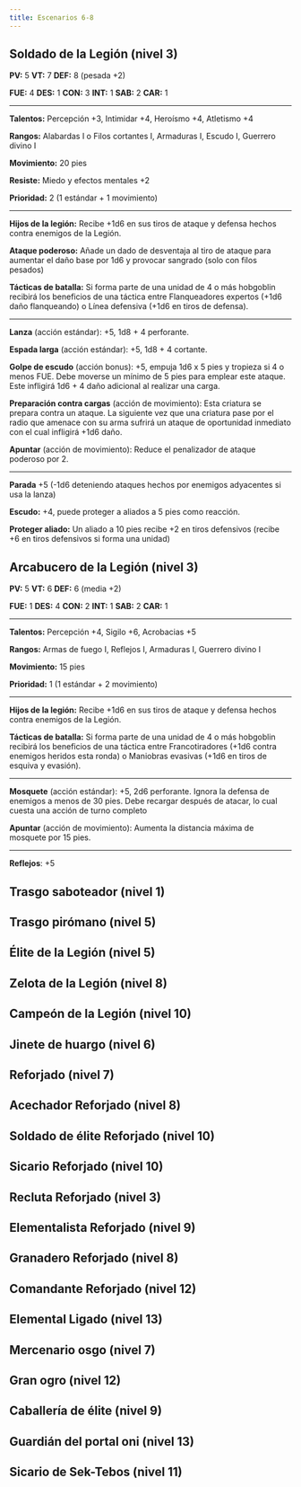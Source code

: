```yaml
---
title: Escenarios 6-8
---
```


## Soldado de la Legión (nivel 3)

**PV:** 5			**VT:** 7	 		**DEF:** 8 (pesada +2)

**FUE:** 4 	**DES:** 1	**CON:** 3	**INT:** 1	**SAB:** 2	**CAR:** 1

------

**Talentos:** Percepción +3, Intimidar +4, Heroísmo +4, Atletismo +4

**Rangos:** Alabardas I o Filos cortantes I, Armaduras I, Escudo  I, Guerrero divino I

**Movimiento:** 20 pies

**Resiste:** Miedo y efectos mentales +2

**Prioridad:** 2 (1 estándar + 1 movimiento)

****

**Hijos de la legión:** Recibe +1d6 en sus tiros de ataque y defensa hechos contra enemigos de la Legión.

**Ataque poderoso:** Añade un dado de desventaja al tiro de ataque para aumentar el daño base por 1d6 y provocar sangrado (solo con filos pesados)

**Tácticas de batalla:** Si forma parte de una unidad de 4 o más hobgoblin recibirá los beneficios de una táctica entre Flanqueadores expertos (+1d6 daño flanqueando) o Línea defensiva (+1d6 en tiros de defensa).

****

**Lanza** (acción estándar): +5, 1d8 + 4 perforante. 

**Espada larga** (acción estándar): +5, 1d8 + 4 cortante.

**Golpe de escudo** (acción bonus): +5, empuja 1d6 x 5 pies y tropieza si 4 o menos FUE. Debe moverse un mínimo de 5 pies para emplear este ataque. Este infligirá 1d6 + 4 daño adicional al realizar una carga.

**Preparación contra cargas** (acción de movimiento): Esta criatura se prepara contra un ataque. La siguiente vez que una criatura pase por el radio que amenace con su arma sufrirá un ataque de oportunidad inmediato con el cual infligirá +1d6 daño.

**Apuntar** (acción de movimiento): Reduce el penalizador de ataque poderoso por 2.

------

**Parada** +5 (-1d6 deteniendo ataques hechos por enemigos adyacentes si usa la lanza)

**Escudo:** +4, puede proteger a aliados a 5 pies como reacción.

**Proteger aliado:** Un aliado a 10 pies recibe +2 en tiros defensivos (recibe +6 en tiros defensivos si forma una unidad)

## Arcabucero de la Legión (nivel 3)

**PV:** 5			**VT:** 6	 		**DEF:** 6 (media +2)

**FUE:** 1	**DES:** 4	**CON:** 2	 **INT:** 1	**SAB:** 2	**CAR:** 1

------

**Talentos:** Percepción +4, Sigilo +6, Acrobacias +5

**Rangos:** Armas de fuego I, Reflejos I, Armaduras I, Guerrero divino I

**Movimiento:** 15 pies

**Prioridad:** 1 (1 estándar + 2 movimiento)

****

**Hijos de la legión:** Recibe +1d6 en sus tiros de ataque y defensa hechos contra enemigos de la Legión.

**Tácticas de batalla:** Si forma parte de una unidad de 4 o más hobgoblin recibirá los beneficios de una táctica entre Francotiradores (+1d6 contra enemigos heridos esta ronda) o Maniobras evasivas (+1d6 en tiros de esquiva y evasión).

------

**Mosquete** (acción estándar): +5, 2d6 perforante. Ignora la defensa de enemigos a menos de 30 pies. Debe recargar después de atacar, lo cual cuesta una acción de turno completo

**Apuntar** (acción de movimiento): Aumenta la distancia máxima de mosquete por 15 pies.

------

**Reflejos**: +5

## Trasgo saboteador (nivel 1)

## Trasgo pirómano (nivel 5)

## Élite de la Legión (nivel 5)

## Zelota de la Legión (nivel 8)



## Campeón de la Legión (nivel 10)



## Jinete de huargo (nivel 6)



## Reforjado (nivel 7)



## Acechador Reforjado (nivel 8)



## Soldado de élite Reforjado (nivel 10)



## Sicario Reforjado (nivel 10)



## Recluta Reforjado (nivel 3)

## Elementalista Reforjado (nivel 9)

## Granadero Reforjado (nivel 8)

## Comandante Reforjado (nivel 12)

## Elemental Ligado (nivel 13)

## Mercenario osgo (nivel 7)

## Gran ogro (nivel 12)

## Caballería de élite (nivel 9)

## Guardián del portal oni (nivel 13)

## Sicario de Sek-Tebos (nivel 11)

